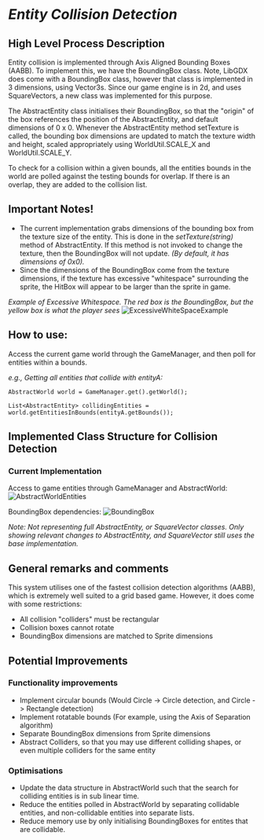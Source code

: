 # *Entity Collision Detection*
## High Level Process Description
Entity collision is implemented through Axis Aligned Bounding Boxes (AABB). To implement this, we have the BoundingBox class. Note, LibGDX does come with a BoundingBox class, however that class is implemented in 3 dimensions, using Vector3s. Since our game engine is in 2d, and uses SquareVectors, a new class was implemented for this purpose.

The AbstractEntity class initialises their BoundingBox, so that the "origin" of the box references the position of the AbstractEntity, and default dimensions of 0 x 0. Whenever the AbstractEntity method setTexture is called, the bounding box dimensions are updated to match the texture width and height, scaled appropriately using WorldUtil.SCALE_X and WorldUtil.SCALE_Y.

To check for a collision within a given bounds, all the entities bounds in the world are polled against the testing bounds for overlap. If there is an overlap, they are added to the collision list.

## Important Notes!
* The current implementation grabs dimensions of the bounding box from the texture size of the entity. This is done in the _setTexture(string)_ method of AbstractEntity. If this method is not invoked to change the texture, then the BoundingBox will not update. _(By default, it has dimensions of 0x0)._
* Since the dimensions of the BoundingBox come from the texture dimensions, if the texture has excessive "whitespace" surrounding the sprite, the HitBox will appear to be larger than the sprite in game.

_Example of Excessive Whitespace. The red box is the BoundingBox, but the yellow box is what the player sees_
![ExcessiveWhiteSpaceExample](uploads/ea2ba5a23f5d12d954d896f4fb1229f3/ExcessiveWhiteSpaceExample.png)

## How to use:
Access the current game world through the GameManager, and then poll for entities within a bounds.

_e.g., Getting all entities that collide with entityA:_

    AbstractWorld world = GameManager.get().getWorld();

    List<AbstractEntity> collidingEntities = world.getEntitiesInBounds(entityA.getBounds());

## Implemented Class Structure for Collision Detection
### Current Implementation
Access to game entities through GameManager and AbstractWorld:
![AbstractWorldEntities](uploads/be5e5e3f53c376f1e247e21355194361/AbstractWorldEntities.png)

BoundingBox dependencies:
![BoundingBox](uploads/d5fe3e04310274f21313c64eb025b563/BoundingBox.png)

_Note: Not representing full AbstractEntity, or SquareVector classes. Only showing relevant changes to AbstractEntity, and SquareVector still uses the base implementation._

## General remarks and comments
This system utilises one of the fastest collision detection algorithms (AABB), which is extremely well suited to a grid based game. However, it does come with some restrictions:
* All collision "colliders" must be rectangular
* Collision boxes cannot rotate
* BoundingBox dimensions are matched to Sprite dimensions

## Potential Improvements
### Functionality improvements
* Implement circular bounds (Would Circle -> Circle detection, and Circle -> Rectangle detection)
* Implement rotatable bounds (For example, using the Axis of Separation algorithm)
* Separate BoundingBox dimensions from Sprite dimensions
* Abstract Colliders, so that you may use different colliding shapes, or even multiple colliders for the same entity

### Optimisations
* Update the data structure in AbstractWorld such that the search for colliding entities is in sub linear time.
* Reduce the entities polled in AbstractWorld by separating collidable entities, and non-collidable entities into separate lists.
* Reduce memory use by only initialising BoundingBoxes for entites that are collidable.